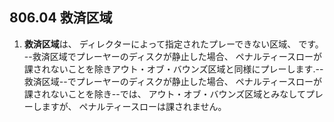 ## 806.04 救済区域

1. **救済区域**は、
ディレクターによって指定されたプレーできない区域、
です。
--救済区域でプレーヤーのディスクが静止した場合、
ペナルティースローが課されないことを除きアウト・オブ・バウンズ区域と同様にプレーします.--
救済区域--でプレーヤーのディスクが静止した場合、
ペナルティースローが課されないことを除き--では、
アウト・オブ・バウンズ区域とみなしてプレーしますが、
ペナルティースローは課されません。
